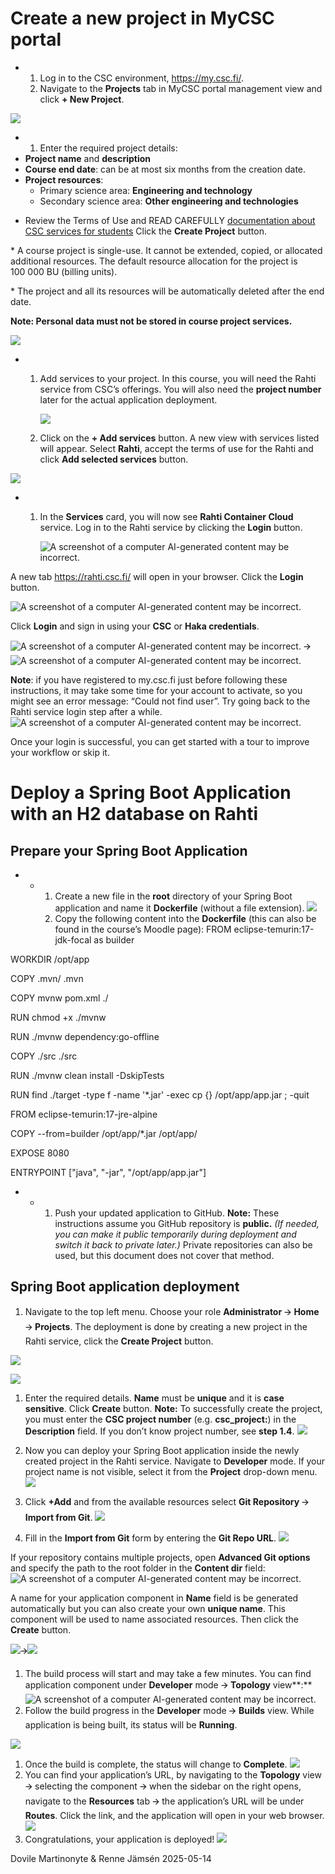 # Create a new project in MyCSC portal

* 1. Log in to the CSC environment, <https://my.csc.fi/>.
  2. Navigate to the **Projects** tab in MyCSC portal management view and click **+ New Project**.

![](data:image/png;base64...)

* 1. Enter the required project details:
* **Project name** and **description**
* **Course end date**: can be at most six months from the creation date.
* **Project resources**:
  + Primary science area: **Engineering and technology**
  + Secondary science area: **Other engineering and technologies**

- Review the Terms of Use and READ CAREFULLY [documentation about CSC services for students](https://docs.csc.fi/support/tutorials/student_quick/)
Click the **Create Project** button.

\* A course project is single-use. It cannot be extended, copied, or allocated additional resources. The default resource allocation for the project is 100 000 BU (billing units).

\* The project and all its resources will be automatically deleted after the end date.

**Note: Personal data must not be stored in course project services.**

![](data:image/png;base64...)

* 1. Add services to your project. In this course, you will need the Rahti service from CSC’s offerings. You will also need the **project number** later for the actual application deployment.

     ![](data:image/png;base64...)
  2. Click on the **+ Add services** button. A new view with services listed will appear.
     Select **Rahti**, accept the terms of use for the Rahti and click **Add selected services** button.

![](data:image/png;base64...)

* 1. In the **Services** card, you will now see **Rahti Container Cloud** service. Log in to the Rahti service by clicking the **Login** button.

     ![A screenshot of a computer  AI-generated content may be incorrect.](data:image/png;base64...)

A new tab <https://rahti.csc.fi/> will open in your browser. Click the **Login** button.

![A screenshot of a computer  AI-generated content may be incorrect.](data:image/png;base64...)

Click **Login** and sign in using your **CSC** or **Haka credentials**.

![A screenshot of a computer  AI-generated content may be incorrect.](data:image/png;base64...) 🡪 ![A screenshot of a computer  AI-generated content may be incorrect.](data:image/png;base64...)

**Note**: if you have registered to my.csc.fi just before following these instructions, it may take some time for your account to activate, so you might see an error message: “Could not find user”. Try going back to the Rahti service login step after a while.
![A screenshot of a computer  AI-generated content may be incorrect.](data:image/png;base64...)

Once your login is successful, you can get started with a tour to improve your workflow or skip it.

# Deploy a Spring Boot Application with an H2 database on Rahti

## Prepare your Spring Boot Application

* + 1. Create a new file in the **root** directory of your Spring Boot application and name it **Dockerfile** (without a file extension).
       ![](data:image/png;base64...)
    2. Copy the following content into the **Dockerfile** (this can also be found in the course’s Moodle page):
       FROM eclipse-temurin:17-jdk-focal as builder

WORKDIR /opt/app

COPY .mvn/ .mvn

COPY mvnw pom.xml ./

RUN chmod +x ./mvnw

RUN ./mvnw dependency:go-offline

COPY ./src ./src

RUN ./mvnw clean install -DskipTests

RUN find ./target -type f -name '\*.jar' -exec cp {} /opt/app/app.jar \; -quit

FROM eclipse-temurin:17-jre-alpine

COPY --from=builder /opt/app/\*.jar /opt/app/

EXPOSE 8080

ENTRYPOINT ["java", "-jar", "/opt/app/app.jar"]

* + 1. Push your updated application to GitHub.
       **Note:** These instructions assume you GitHub repository is **public.** *(If needed, you can make it public temporarily during deployment and switch it back to private later.)*
       Private repositories can also be used, but this document does not cover that method.

## Spring Boot application deployment

1. Navigate to the top left menu. Choose your role **Administrator** 🡪 **Home** 🡪 **Projects**.
   The deployment is done by creating a new project in the Rahti service, click the **Create Project** button.

![](data:image/png;base64...)

![](data:image/png;base64...)

1. Enter the required details. **Name** must be **unique** and it is **case sensitive**.
   Click **Create** button.
   **Note:** To successfully create the project, you must enter the **CSC project number** (e.g. **csc\_project:<project number>**) in the **Description** field.
   If you don’t know project number, see **step 1.4**.
   ![](data:image/png;base64...)

1. Now you can deploy your Spring Boot application inside the newly created project in the Rahti service. Navigate to **Developer** mode. If your project name is not visible, select it from the **Project** drop-down menu.
   ![](data:image/png;base64...)
2. Click **+Add** and from the available resources select **Git Repository** 🡪 **Import from Git**.
   ![](data:image/png;base64...)
3. Fill in the **Import from Git** form by entering the **Git Repo URL**.
   ![](data:image/png;base64...)

If your repository contains multiple projects, open **Advanced Git options** and specify the path to the root folder in the **Content dir** field:
![A screenshot of a computer  AI-generated content may be incorrect.](data:image/png;base64...)

A name for your application component in **Name** field is be generated automatically but you can also create your own **unique name**. This component will be used to name associated resources.
Then click the **Create** button.

![](data:image/png;base64...)🡪![](data:image/png;base64...)

1. The build process will start and may take a few minutes. You can find application component under **Developer** mode 🡪 **Topology** view**:**![A screenshot of a computer  AI-generated content may be incorrect.](data:image/png;base64...)
2. Follow the build progress in the **Developer** mode 🡪 **Builds** view.
   While application is being built, its status will be **Running**.

![](data:image/png;base64...)

1. Once the build is complete, the status will change to **Complete**.
   ![](data:image/png;base64...)
2. You can find your application’s URL, by navigating to the **Topology** view 🡪 selecting the component 🡪 when the sidebar on the right opens, navigate to the **Resources** tab 🡪 the application’s URL will be under **Routes**. Click the link, and the application will open in your web browser.
   ![](data:image/png;base64...)
3. Congratulations, your application is deployed!
   ![](data:image/png;base64...)

Dovile Martinonyte & Renne Jämsén 2025-05-14
